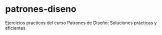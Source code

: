 # patrones-diseno
Ejercicios practicos del curso Patrones de Diseño: Soluciones prácticas y eficientes
